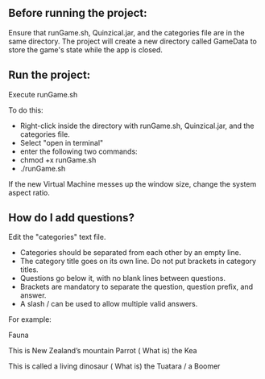 ## Before running the project:
Ensure that runGame.sh, Quinzical.jar, and the categories file are in the same directory. The project will create a new directory called GameData to store the game's state while the app is closed.

## Run the project:
Execute runGame.sh

To do this:
- Right-click inside the directory with runGame.sh, Quinzical.jar, and the categories file.
- Select "open in terminal"
- enter the following two commands:
- chmod +x runGame.sh
- ./runGame.sh

If the new Virtual Machine messes up the window size, change the system aspect ratio.

## How do I add questions?
Edit the "categories" text file.
- Categories should be separated from each other by an empty line.
- The category title goes on its own line. Do not put brackets in category titles.
- Questions go below it, with no blank lines between questions.
- Brackets are mandatory to separate the question, question prefix, and answer.
- A slash / can be used to allow multiple valid answers.

For example:

  Fauna
  
  This is New Zealand’s mountain Parrot ( What is) the Kea
  
  This is called a living dinosaur ( What is) the Tuatara / a Boomer
